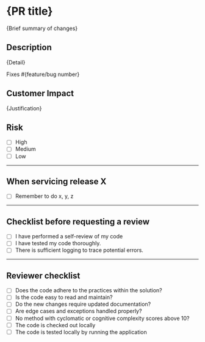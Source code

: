 # {PR title}

{Brief summary of changes}

## Description

{Detail}

Fixes #{feature/bug number}

## Customer Impact

{Justification}


## Risk

- [ ] High
- [ ] Medium
- [ ] Low

----

## When servicing release X

- [ ] Remember to do x, y, z

---
## Checklist before requesting a review
- [ ] I have performed a self-review of my code
- [ ] I have tested my code thoroughly.
- [ ] There is sufficient logging to trace potential errors.

---

## Reviewer checklist
- [ ] Does the code adhere to the practices within the solution?
- [ ] Is the code easy to read and maintain?
- [ ] Do the new changes require updated documentation?
- [ ] Are edge cases and exceptions handled properly?
- [ ] No method with cyclomatic or cognitive complexity scores above 10?
- [ ] The code is checked out locally
- [ ] The code is tested locally by running the application